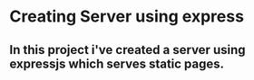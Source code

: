 # Creating Server using express

## In this project i've created a server using expressjs which serves static pages.